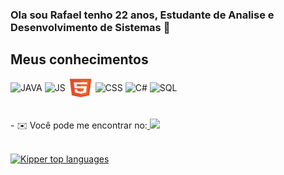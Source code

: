 ### Ola sou Rafael tenho 22 anos, Estudante de Analise e Desenvolvimento de Sistemas 👋


<h2> Meus conhecimentos </h2>

<div  style="display: inline_block">
  
<img align="center" alt="JAVA" height="30" width="40" src="https://cdn.jsdelivr.net/gh/devicons/devicon/icons/java/java-original.svg"/>
 <img align="center" alt="JS" height="30" width="40" src="https://cdn.jsdelivr.net/gh/devicons/devicon/icons/javascript/javascript-original.svg"/>
 <img align="center" alt="HTML" height="30" width="40" src="https://raw.githubusercontent.com/devicons/devicon/master/icons/html5/html5-original.svg"/>
  <img align="center" alt="CSS" height="30" width="40" src="https://cdn.jsdelivr.net/gh/devicons/devicon/icons/css3/css3-original.svg"/>
 <img align="center" alt="C#" height="30" width="40" src="https://cdn.jsdelivr.net/gh/devicons/devicon/icons/csharp/csharp-original.svg"/>
 <img align="center" alt="SQL" height="30" width="40" src="https://cdn.jsdelivr.net/gh/devicons/devicon/icons/postgresql/postgresql-original.svg"/>
</div>  
</br>
  </br>
- ✉️ Você pode me encontrar no:<a href="https://www.linkedin.com/in/rafael-vieira-662506195/">  <img  height="30" whidth="40"  src="https://cdn.jsdelivr.net/gh/devicons/devicon/icons/linkedin/linkedin-original.svg"/>
</a>
</br>
<br>

<div align="left">
  
[![Kipper top languages](https://github-readme-stats.vercel.app/api/top-langs/?username=rafaelrvs&theme=blue-white)](https://github.com/anuraghazra/github-readme-stats)
  
 </div>




  
